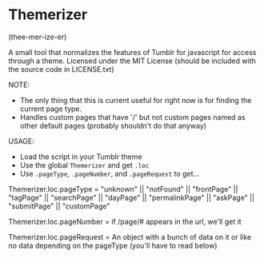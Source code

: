 # Themerizer
(thee-mer-ize-er)

A small tool that normalizes the features of Tumblr for javascript for access through a theme.
Licensed under the MIT License (should be included with the source code in LICENSE.txt)

NOTE:
 * The only thing that this is current useful for right now is for finding the current page type.
 * Handles custom pages that have '/' but not custom pages named as other default pages (probably shouldn't do that anyway)
 
USAGE:
 * Load the script in your Tumblr theme
 * Use the global `Themerizer` and get `.loc`
 * Use `.pageType`, `.pageNumber`, and `.pageRequest` to get...
 
Themerizer.loc.pageType =
"unknown"
|| "notFound"
|| "frontPage"
|| "tagPage"
|| "searchPage"
|| "dayPage"
|| "permalinkPage"
|| "askPage"
|| "submitPage"
|| "customPage"

Themerizer.loc.pageNumber = if /page/# appears in the url, we'll get it

Themerizer.loc.pageRequest = An object with a bunch of data on it
or like no data depending on the pageType (you'll have to read below)